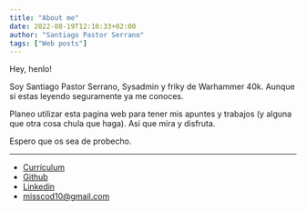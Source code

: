 ```yaml
---
title: "About me"
date: 2022-08-19T12:10:33+02:00
author: "Santiago Pastor Serrano"
tags: ["Web posts"]
---
```


Hey, henlo!

Soy Santiago Pastor Serrano, Sysadmin y friky de Warhammer 40k. Aunque si estas leyendo seguramente ya me conoces.

Planeo utilizar esta pagina web para tener mis apuntes y trabajos (y alguna que otra cosa chula que haga). Asi que mira y disfruta.

Espero que os sea de probecho.

---

- [Currículum](https://drive.google.com/file/d/15CmvWMBbEG-EO38-mebVm8lVNcjeWfj_/view?usp=sharing)
- [Github](https://github.com/misscod10)
- [Linkedin](https://www.linkedin.com/in/santiago-pastor-serrano-75a5641a9)
- misscod10@gmail.com
